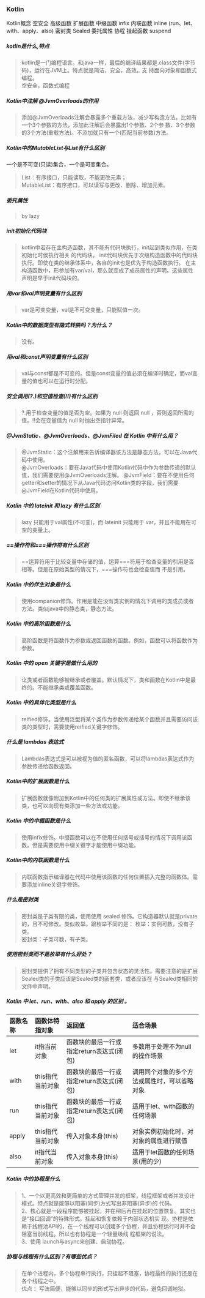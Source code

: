 ### Kotlin

Kotlin概念
空安全
高级函数
扩展函数
中缀函数 infix
内联函数 inline (run、let、with、apply、also)
密封类 Sealed
委托属性
协程
挂起函数 suspend

##### kotlin是什么,特点
> kotlin是一门编程语言。和java一样，最后的编译结果都是.class文件(字节码)，运行在JVM上。特点就是简洁，安全，高效。支
> 持面向对象和函数式编程。   
> 空安全，函数式编程

##### Kotlin中注解 @JvmOverloads的作用
> 添加@JvmOverloads注解会暴露多个重载方法，减少写构造方法。比如有一个3个参数的方法，添加此注解后会暴露出1个参数、2个参
> 数、3个参数的3个方法(重载方法)。不添加就只有一个(匹配当前参数)方法。

##### Kotlin中的MutableList与List有什么区别
一个是不可变(只读)集合，一个是可变集合。
> List：有序接口，只能读取，不能更改元素；   
> MutableList：有序接口，可以读写与更改、删除、增加元素。   

##### 委托属性
> by lazy

##### init初始化代码块
> kotlin中若存在主构造函数，其不能有代码块执行，init起到类似作用，在类初始化时侯执行相关 的代码块。
init代码块优先于次级构造函数中的代码块执行。即使在类的继承体系中，各自的init也是优先于构造函数执行。
在主构造函数中，形参加有var/val，那么就变成了成员属性的声明。这些属性声明是早于init代码块的。

##### 用var和val声明变量有什么区别
> var是可变变量，val是不可变变量，只能赋值一次。

##### Kotlin中的数据类型有隐式转换吗？为什么？
> 没有。

##### 用val和const声明变量有什么区别
> val与const都是不可变的。但是const变量的值必须在编译时确定，而val变量的值也可以在运行时分配。

##### 安全调用(?.)和空值检查(!!)有什么区别
> ?.用于检查变量的值是否为空。如果为 null 则返回 null ，否则返回所需的值。!!会在变量值为 null 时抛出空指针异常。

##### @JvmStatic、@JvmOverloads、@JvmFiled 在 Kotlin 中有什么用？
> @JvmStatic：这个注解用来告诉编译器该方法是静态方法，可以在Java代码中使用。   
@JvmOverloads：要在Java代码中使用Kotlin代码中作为参数传递的默认值，我们需要使用@JvmOverloads注解。
@JvmField：要在不使用任何getter和setter的情况下从Java代码访问Kotlin类的字段，我们需要@JvmField在Kotlin代码中使用。

##### Kotlin 中的 lateinit 和 lazy 有什么区别
> lazy 只能用于val属性(不可变)，而 lateinit 只能用于 var，并且不能用在可空的变量上。

##### ==操作符和===操作符有什么区别
> ==运算符用于比较变量中存储的值，运算===符用于检查变量的引用是否相等。但是在原始类型的情况下，===操作符也会检查值而
> 不是引用。

##### Kotlin 中的伴生对象是什么
> 使用companion修饰。作用是能在没有类实例的情况下调用的类成员或者方法。类似java中的静态类，静态方法。

##### Kotlin 中的高阶函数是什么
> 高阶函数是将函数作为参数或返回函数的函数。例如，函数可以将函数作为参数。

##### Kotlin 中的 open 关键字是做什么用的
> 让类或者函数能够被继承或者覆盖。默认情况下，类和函数在Kotlin中是最终的。不能继承类或覆盖函数。

##### Kotlin 中的具体化类型是什么
> reified修饰。当使用泛型将某个类作为参数传递给某个函数并且需要访问该类的类型时，需要使用reified关键字修饰。

##### 什么是 lambdas 表达式
> Lambdas表达式是可以被视为值的匿名函数，可以将lambdas表达式作为参数传递给函数返回。

##### Kotlin中的扩展函数是什么
> 扩展函数就像附加到Kotlin中的任何类的扩展属性或方法。即使不继承该类，也可以向现有类添加一些方法或功能。

##### Kotlin 中的中缀函数是什么
> 使用infix修饰。中缀函数可以在不使用任何括号或括号的情况下调用该函数。但是需要使用中缀关键字才能使用中缀功能。

##### Kotlin中的内联函数是什么
> 内联函数指示编译器在代码中使用该函数的任何位置插入完整的函数体。需要添加inline关键字修饰。

##### 什么是密封类
> 密封类是子类有限的类，使用使用 sealed 修饰。它构造器默认就是private的，且不可修改。类似枚举。跟枚举不同的是：
> 枚举：实例可数，没有子类。   
> 密封类：子类可数，有子类。   

##### 使用密封类而不是枚举有什么好处？
> 密封类提供了拥有不同类型的子类并包含状态的灵活性。需要注意的是扩展Sealed类的子类应该是Sealed类的嵌套类，或者应该在
> 与Sealed类相同的文件中声明。

#####  Kotlin 中 let、run、with、also 和 apply 的区别 。
函数名称 | 函数体特指对象    | 返回值 | 适合场景
:--- |:-----------| :--- |:---
let | it指当前对象    | 函数块的最后一行或指定return表达式(闭包) | 多数用于处理不为null的操作场景
with | this指代当前对象 | 函数块的最后一行或指定return表达式(闭包) | 调用同个对象的多个方法或属性时，可以省略对象
run | this指代当前对象 | 函数块的最后一行或指定return表达式(闭包) | 适用于let、with函数的任何场景
apply | this指代当前对象 | 传入对象本身(this)                  | 对象实例初始化时，对对象的属性进行赋值
also | it指代当前对象   | 传入对象本身(this)                   | 适用于let函数的任何场景(用的少)

##### Kotlin 中的协程是什么
> 1、一个以更高效和更简单的方式管理并发的框架，线程框架或者并发设计模式。特点就是能够以阻塞(同步)方式写出非阻塞(异步)的
> 代码。       
> 2、核心就是一段程序能够被挂起，并在稍后再在挂起的位置恢复。其实也是“接口回调”的特殊形式。挂起和恢复依赖于内部状态机实
> 现。协程是依赖于线程池API的，在一个线程可以创建多个协程，并且协程运行时并不会阻塞当前线程。所以也有协程是一个轻量级线
> 程框架的说法。     
> 3、使用 launch与async来创建、启动协程。

##### 协程与线程有什么区别？有哪些优点？
> 在单个进程内，多个协程串行执行，只挂起不阻塞，协程最终的执行还是在各个线程之中。  
优点：
写法简便，能够以同步的形式写出异步的代码，避免回调地狱。